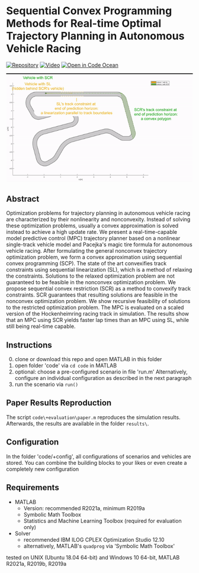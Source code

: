 # Sequential Convex Programming Methods for Real-time Optimal Trajectory Planning in Autonomous Vehicle Racing
<!-- icons from https://simpleicons.org/ -->
<!-- [![Paper](https://img.shields.io/badge/-Paper-00629B?logo=IEEE)]()  -->
[![Repository](https://img.shields.io/badge/-GitHub-181717?logo=GitHub)](https://github.com/embedded-software-laboratory/sequential-convex-programming) 
[![Video](https://img.shields.io/badge/-Video-FF0000?logo=YouTube)](https://youtu.be/7Iwh980JMCs) 
[![Open in Code Ocean](https://codeocean.com/codeocean-assets/badge/open-in-code-ocean.svg)](https://codeocean.com/capsule/6818033/tree)

![GIF showing SCR and SL](https://raw.githubusercontent.com/embedded-software-laboratory/sequential-convex-programming/master/animation_SCR_vs_SL.gif)
 
## Abstract
Optimization problems for trajectory planning in autonomous vehicle racing are characterized by their nonlinearity and nonconvexity. Instead of solving these optimization problems, usually a convex approximation is solved instead to achieve a high update rate. We present a real-time-capable model predictive control (MPC) trajectory planner based on a nonlinear single-track vehicle model and Pacejka's magic tire formula for autonomous vehicle racing. After formulating the general nonconvex trajectory optimization problem, we form a convex approximation using sequential convex programming (SCP). The state of the art convexifies track constraints using sequential linearization (SL), which is a method of relaxing the constraints. Solutions to the relaxed optimization problem are not guaranteed to be feasible in the nonconvex optimization problem. We propose sequential convex restriction (SCR) as a method to convexify track constraints. SCR guarantees that resulting solutions are feasible in the nonconvex optimization problem. We show recursive feasibility of solutions to the restricted optimization problem. The MPC is evaluated on a scaled version of the Hockenheimring racing track in simulation. The results show that an MPC using SCR yields faster lap times than an MPC using SL, while still being real-time capable.
 
## Instructions
0. clone or download this repo and open MATLAB in this folder
1. open folder 'code' via ```cd code``` in MATLAB
2. optional: choose a pre-configured scenario in file 'run.m'
    Alternatively, configure an individual configuration as described in
    the next paragraph
2. run the scenario via ```run()```

## Paper Results Reproduction
The script `code\+evaluation\paper.m` reproduces the simulation results. Afterwards, the results are available in the folder `results\`.
## Configuration
In the folder 'code/+config', all configurations of scenarios and vehicles are stored. You can combine the building blocks to your likes or even create a completely new configuration
 
## Requirements
- MATLAB 
    - Version: recommended R2021a, minimum R2019a
    - Symbolic Math Toolbox
    - Statistics and Machine Learning Toolbox (required for evaluation only)
- Solver
    - recommended IBM ILOG CPLEX Optimization Studio 12.10
    - alternatively, MATLAB's `quadprog` via 'Symbolic Math Toolbox'
 
tested on UNIX (Ubuntu 18.04 64-bit) and Windows 10 64-bit, MATLAB
R2021a, R2019b, R2019a